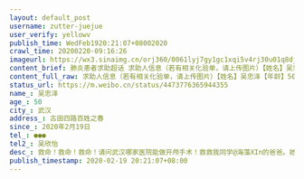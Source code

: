 ```yaml
---
layout: default_post
username: zutter-juejue
user_verify: yellowv
publish_time: WedFeb1920:21:07+08002020
crawl_time: 20200220-09:16:26
imageurl: https://wx3.sinaimg.cn/orj360/0061lyj7gy1gc1xqi5v4rj30u01q8djz.jpg,https://wx1.sinaimg.cn/orj360/0061lyj7gy1gc1xqhjxlkj30rs1ode81.jpg,https://wx3.sinaimg.cn/orj360/0061lyj7gy1gc1yeyo8juj30yi1pc1kz.jpg
content_brief: 肺炎患者求助超话 求助人信息（若有相关化验单，请上传图片）【姓名】吴忠泽【年龄】50【所在城市】武汉【所在小区、社区】古田四路百姓之春【患病时间】2020年2月19日【联系方式】●●●【其他紧急联系人】吴欣怡 【病情描述】 救命！救命！救命！请问武汉哪家医院能做开颅手术！救 ...全文
content_full_raw: 求助人信息（若有相关化验单，请上传图片）【姓名】吴忠泽【年龄】50【所在城市】武汉【所在小区、社区】古田四路百姓之春【患病时间】2020年2月19日【联系方式】●●●【其他紧急联系人】吴欣怡【病情描述】救命！救命！救命！请问武汉哪家医院能做开颅手术！救救我同学@海藻XIn的爸爸。她的爸爸是武汉天安医院的一名员工，疫情以来一直坚守个人岗位，今天他倒在了工位上，家人带着叔叔先后前往同济医院、协和医院、武汉第一医院、空军医院、161医院、武汉市中心医院（南京路院区），医院看到情况都无法提供必要的救治。现在在武汉人民医院，但是没有人帮他做手术，眼看情况越来越危急，叔叔现在大小便失禁、口吐白沫、没有意识，叔叔现在急需开颅手术救治，需要有能力帮叔叔做手术的医院，请救救他！@央视新闻@长江日报@湖北日报联系人：张晓玲电话：●●●
status_url: https://m.weibo.cn/status/4473776365944355
name_: 吴忠泽
age_: 50
city_: 武汉
address_: 古田四路百姓之春
since_: 2020年2月19日
tel_: ●●●
tel2_: 吴欣怡
desc_: 救命！救命！救命！请问武汉哪家医院能做开颅手术！救救我同学@海藻XIn的爸爸。她的爸爸是武汉天安医院的一名员工，疫情以来一直坚守个人岗位，今天他倒在了工位上，家人带着叔叔先后前往同济医院、协和医院、武汉第一医院、空军医院、161医院、武汉市中心医院（南京路院区），医院看到情况都无法提供必要的救治。现在在武汉人民医院，但是没有人帮他做手术，眼看情况越来越危急，叔叔现在大小便失禁、口吐白沫、没有意识，叔叔现在急需开颅手术救治，需要有能力帮叔叔做手术的医院，请救救他！@央视新闻@长江日报@湖北日报联系人张晓玲电话●●●
publish_timestamp: 2020-02-19 20:21:07+08:00
---
```

